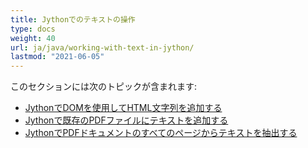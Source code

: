 ```yaml
---
title: Jythonでのテキストの操作
type: docs
weight: 40
url: ja/java/working-with-text-in-jython/
lastmod: "2021-06-05"
---
```


このセクションには次のトピックが含まれます:

- [JythonでDOMを使用してHTML文字列を追加する](/pdf/java/add-html-string-using-dom-in-jython/)
- [Jythonで既存のPDFファイルにテキストを追加する](/pdf/java/add-text-to-an-existing-pdf-file-in-jython/)
- [JythonでPDFドキュメントのすべてのページからテキストを抽出する](/pdf/java/extract-text-from-all-the-pages-of-a-pdf-document-in-jython/)